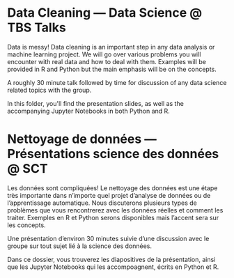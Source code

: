 # Data Cleaning &mdash; Data Science @ TBS Talks
Data is messy! Data cleaning is an important step in any data analysis or machine learning project. We will go over various problems you will encounter with real data and how to deal with them. Examples will be provided in R and Python but the main emphasis will be on the concepts.
 
A roughly 30 minute talk followed by time for discussion of any data science related topics with the group.

In this folder, you'll find the presentation slides, as well as the accompanying Jupyter Notebooks in both Python and R.


# Nettoyage de données &mdash; Présentations science des données @ SCT
Les données sont compliquées! Le nettoyage des données est une étape très importante dans n’importe quel projet d’analyse de données ou de l’apprentissage automatique. Nous discuterons plusieurs types de problèmes que vous rencontrerez avec les données réelles et comment les traiter. Exemples en R et Python serons disponibles mais l’accent sera sur les concepts. 

Une présentation d’environ 30 minutes suivie d’une discussion avec le groupe sur tout sujet lié à la science des données.

Dans ce dossier, vous trouverez les diapositives de la présentation, ainsi que les Jupyter Notebooks qui les accompoagnent, écrits en Python et R.
